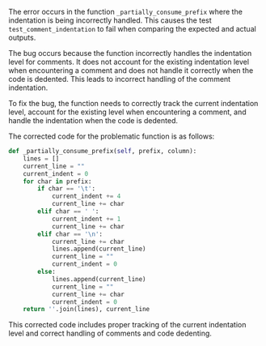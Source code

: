 The error occurs in the function `_partially_consume_prefix` where the indentation is being incorrectly handled. This causes the test `test_comment_indentation` to fail when comparing the expected and actual outputs.

The bug occurs because the function incorrectly handles the indentation level for comments. It does not account for the existing indentation level when encountering a comment and does not handle it correctly when the code is dedented. This leads to incorrect handling of the comment indentation.

To fix the bug, the function needs to correctly track the current indentation level, account for the existing level when encountering a comment, and handle the indentation when the code is dedented.

The corrected code for the problematic function is as follows:

```python
def _partially_consume_prefix(self, prefix, column):
    lines = []
    current_line = ""
    current_indent = 0
    for char in prefix:
        if char == '\t':
            current_indent += 4
            current_line += char
        elif char == ' ':
            current_indent += 1
            current_line += char
        elif char == '\n':
            current_line += char
            lines.append(current_line)
            current_line = ""
            current_indent = 0
        else:
            lines.append(current_line)
            current_line = ""
            current_line += char
            current_indent = 0
    return ''.join(lines), current_line
```

This corrected code includes proper tracking of the current indentation level and correct handling of comments and code dedenting.